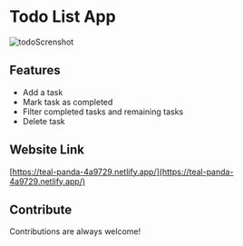 # Todo List App

![todoScrenshot](https://user-images.githubusercontent.com/69300666/98333091-d733c280-1fb4-11eb-88b7-013f60209ea8.png)

## Features

- Add a task
- Mark task as completed
- Filter completed tasks and remaining tasks
- Delete task

## Website Link

[https://teal-panda-4a9729.netlify.app/](https://teal-panda-4a9729.netlify.app/)

## Contribute

Contributions are always welcome!

